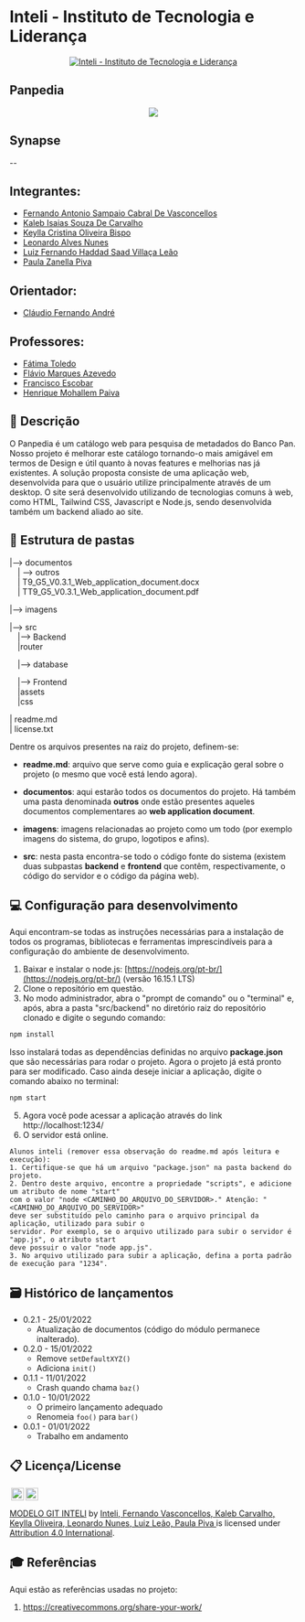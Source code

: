 # Inteli - Instituto de Tecnologia e Liderança 

<p align="center">
<a href= "https://www.inteli.edu.br/"><img src="https://i.ytimg.com/vi/w2TeFrvDn34/maxresdefault.jpg" alt="Inteli - Instituto de Tecnologia e Liderança" border="0"></a>
</p>

## Panpedia
<p align="center">
<a href= "https://www.bancopan.com.br/"><img src="https://cdn.cookielaw.org/logos/82b81c01-85cd-4ada-9c9d-656b3e5682dd/9be12e3b-5e10-436c-826d-d0dfc661f023/9c073e0c-345d-4dae-a9c4-b55a6c15e17f/banco-pan-logo-8.png alt="Banco Pan"></a></p>

## Synapse

--

## Integrantes: 
- <a href="https://github.com/ItsVasconcellos">Fernando Antonio Sampaio Cabral De Vasconcellos</a>
- <a href="https://github.com/KalebIsaias">Kaleb Isaias Souza De Carvalho</a>
- <a href="https://github.com/y2keylla">Keylla Cristina Oliveira Bispo</a> 
- <a href="https://github.com/leonardoalves1">Leonardo Alves Nunes</a>
- <a href="https://github.com/LuizFernandoLeao">Luiz Fernando Haddad Saad Villaça Leão</a> 
- <a href="https://github.com/Paula-zp">Paula Zanella Piva</a>
  
 ## Orientador: 
- <a href="https://www.linkedin.com/in/profclaudioandre/">Cláudio Fernando André</a>
  
## Professores: 
- <a href="https://www.linkedin.com/in/fatima-toledo/">Fátima Toledo</a>
- <a href="https://www.linkedin.com/in/flaviomarquesazevedo/">Flávio Marques Azevedo</a>
- <a href="https://www.linkedin.com/in/francisco-escobar/">Francisco Escobar</a>
- <a href="https://www.linkedin.com/in/henrique-mohallem-paiva-6854b460/">Henrique Mohallem Paiva</a>



  

## 📝 Descrição

O Panpedia é um catálogo web para pesquisa de metadados do Banco Pan. Nosso projeto é melhorar este catálogo tornando-o mais amigável em termos de Design e útil quanto à novas features e melhorias nas já existentes. A solução proposta consiste de uma aplicação web, desenvolvida para que o usuário utilize principalmente através de um desktop. O site será desenvolvido utilizando de tecnologias comuns à web, como HTML, Tailwind CSS, Javascript e Node.js, sendo desenvolvida também um backend aliado ao site.
  
## 📁 Estrutura de pastas

|--> documentos<br>
  &emsp;| --> outros <br>
  &emsp;| T9_G5_V0.3.1_Web_application_document.docx<br>
  &emsp;| TT9_G5_V0.3.1_Web_application_document.pdf<br>
  
|--> imagens<br>
  
|--> src<br>
  &emsp;|--> Backend<br>
  &emsp;|router<br>
  
  &emsp;|--> database<br>
  
  &emsp;|--> Frontend<br>
  &emsp;|assets<br>
  &emsp;|css<br>
  
| readme.md<br>
| license.txt

Dentre os arquivos presentes na raiz do projeto, definem-se:

- <b>readme.md</b>: arquivo que serve como guia e explicação geral sobre o projeto (o mesmo que você está lendo agora).

- <b>documentos</b>: aqui estarão todos os documentos do projeto. Há também uma pasta denominada <b>outros</b> onde estão presentes aqueles documentos complementares ao <b>web application document</b>.

- <b>imagens</b>: imagens relacionadas ao projeto como um todo (por exemplo imagens do sistema, do grupo, logotipos e afins).

- <b>src</b>: nesta pasta encontra-se todo o código fonte do sistema (existem duas subpastas <b>backend</b> e <b>frontend</b> que contêm, respectivamente, o código do servidor e o código da página web).

## 💻 Configuração para desenvolvimento

Aqui encontram-se todas as instruções necessárias para a instalação de todos os programas, bibliotecas e ferramentas imprescindíveis para a configuração do ambiente de desenvolvimento.

1.  Baixar e instalar o node.js:  [https://nodejs.org/pt-br/](https://nodejs.org/pt-br/) (versão 16.15.1 LTS)
2. Clone o repositório em questão.
3.  No modo administrador, abra o "prompt de comando" ou o "terminal" e, após,  abra a pasta "src/backend" no diretório raiz do repositório clonado e digite o segundo comando:

```sh
npm install
```

Isso instalará todas as dependências definidas no arquivo <b>package.json</b> que são necessárias para rodar o projeto. Agora o projeto já está pronto para ser modificado. Caso ainda deseje iniciar a aplicação, digite o comando abaixo no terminal:

```sh
npm start
```
5. Agora você pode acessar a aplicação através do link http://localhost:1234/
6. O servidor está online.


```
Alunos inteli (remover essa observação do readme.md após leitura e execução):
1. Certifique-se que há um arquivo "package.json" na pasta backend do projeto.
2. Dentro deste arquivo, encontre a propriedade "scripts", e adicione um atributo de nome "start"
com o valor "node <CAMINHO_DO_ARQUIVO_DO_SERVIDOR>." Atenção: "<CAMINHO_DO_ARQUIVO_DO_SERVIDOR>" 
deve ser substituído pelo caminho para o arquivo principal da aplicação, utilizado para subir o
servidor. Por exemplo, se o arquivo utilizado para subir o servidor é "app.js", o atributo start
deve possuir o valor "node app.js".
3. No arquivo utilizado para subir a aplicação, defina a porta padrão de execução para "1234".
````

## 🗃 Histórico de lançamentos

* 0.2.1 - 25/01/2022
    * Atualização de documentos (código do módulo permanece inalterado).
* 0.2.0 - 15/01/2022
    * Remove `setDefaultXYZ()`
    * Adiciona `init()`
* 0.1.1 - 11/01/2022
    * Crash quando chama `baz()`
* 0.1.0 - 10/01/2022
    * O primeiro lançamento adequado
    * Renomeia `foo()` para `bar()`
* 0.0.1 - 01/01/2022
    * Trabalho em andamento

## 📋 Licença/License

<img style="height:22px!important;margin-left:3px;vertical-align:text-bottom;" src="https://mirrors.creativecommons.org/presskit/icons/cc.svg?ref=chooser-v1"><img style="height:22px!important;margin-left:3px;vertical-align:text-bottom;" src="https://mirrors.creativecommons.org/presskit/icons/by.svg?ref=chooser-v1"><p xmlns:cc="http://creativecommons.org/ns#" xmlns:dct="http://purl.org/dc/terms/"><a property="dct:title" rel="cc:attributionURL" href="https://github.com/Spidus/Teste_Final_1">MODELO GIT INTELI</a> by <a rel="cc:attributionURL dct:creator" property="cc:attributionName" href="https://www.yggbrasil.com.br/vr">Inteli, Fernando Vasconcellos, Kaleb Carvalho, Keylla Oliveira, Leonardo Nunes, Luiz Leão, Paula Piva </a> is licensed under <a href="http://creativecommons.org/licenses/by/4.0/?ref=chooser-v1" target="_blank" rel="license noopener noreferrer" style="display:inline-block;">Attribution 4.0 International</a>.</p>

## 🎓 Referências

Aqui estão as referências usadas no projeto:

1. <https://creativecommons.org/share-your-work/>
